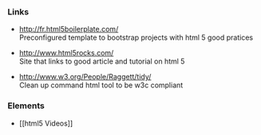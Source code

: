 ### Links

* http://fr.html5boilerplate.com/   
Preconfigured template to bootstrap projects with html 5 good pratices

* http://www.html5rocks.com/   
Site that links to good article and tutorial on html 5

* http://www.w3.org/People/Raggett/tidy/   
Clean up command html tool to be w3c compliant

### Elements

* [[html5 Videos]]

